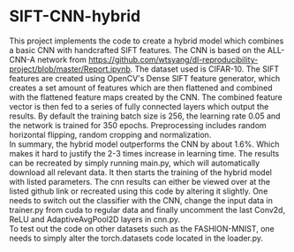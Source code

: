 # SIFT-CNN-hybrid
This project implements the code to create a hybrid model which combines a basic CNN with handcrafted SIFT features. The CNN is based on the ALL-CNN-A network from https://github.com/wtsyang/dl-reproducibility-project/blob/master/Report.ipynb. The dataset used is CIFAR-10. The SIFT features are created using OpenCV's Dense SIFT feature generator, which creates a set amount of features which are then flattened and combined with the flattened feature maps created by the CNN. The combined feature vector is then fed to a series of fully connected layers which output the results. By default the training batch size is 256, the learning rate 0.05 and the network is trained for 350 epochs. Preprocessing includes random horizontal flipping, random cropping and normalization.<br/>
In summary, the hybrid model outperforms the CNN by about 1.6%. Which makes it hard to justify the 2-3 times increase in learning time.
The results can be recreated by simply running main.py, which will automatically download all relevant data. It then starts the training of the hybrid model with listed parameters. The cnn results can either be viewed over at the listed github link or recreated using this code by altering it slightly. One needs to switch out the classifier with the CNN, change the input data in trainer.py from cuda to regular data and finally uncomment the last Conv2d, ReLU and AdaptiveAvgPool2D layers in cnn.py. <br/>
To test out the code on other datasets such as the FASHION-MNIST, one needs to simply alter the torch.datasets code located in the loader.py. 
